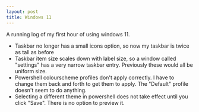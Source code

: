 ```yaml
---
layout: post
title: Windows 11
---
```


A running log of my first hour of using windows 11.

* Taskbar no longer has a small icons option, so now my taskbar is twice as
  tall as before
* Taskbar item size scales down with label size, so a window called "settings"
  has a very narrow taskbar entry. Previously these would all be uniform size.
* Powershell colourscheme profiles don't apply correctly. I have to change them
  back and forth to get them to apply. The "Default" profile doesn't seem to do
  anything.
* Selecting a different theme in powershell does not take effect until you
  click "Save". There is no option to preview it.

